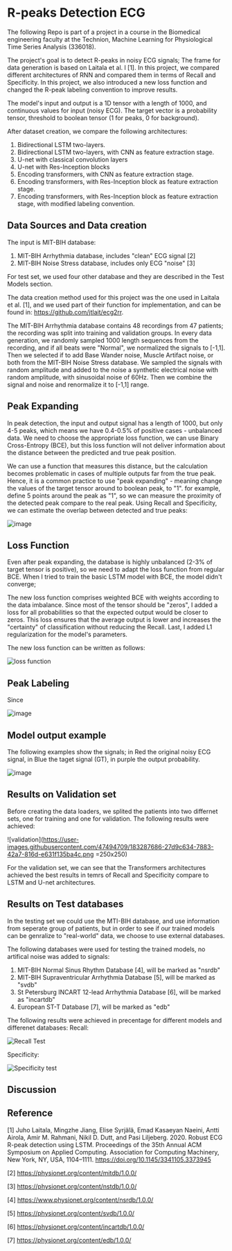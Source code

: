 # R-peaks Detection ECG

The following Repo is part of a project in a course in the Biomedical engineering faculty at the Technion, Machine Learning for Physiological Time Series Analysis (336018).

The project's goal is to detect R-peaks in noisy ECG signals; The frame for data generation is based on Laitala et al. l [1]. In this project, we compared different architectures of RNN and compared them in terms of Recall and Specificity. In this project, we also introduced a new loss function and changed the R-peak labeling convention to improve results. 

The model's input and output is a 1D tensor with a length of 1000, and continuous values for input (noisy ECG). The target vector is a probability tensor, threshold to boolean tensor (1 for peaks, 0 for background).

After dataset creation, we compare the following architectures:
 1. Bidirectional LSTM two-layers. 
 2. Bidirectional LSTM two-layers, with CNN as feature extraction stage.
 3. U-net with classical convolution layers
 4. U-net with Res-Inception blocks
 5. Encoding transformers, with CNN as feature extraction stage.
 6. Encoding transformers, with Res-Inception block as feature extraction stage.
 7. Encoding transformers, with Res-Inception block as feature extraction stage, with modified labeling convention.


## Data Sources and Data creation
The input is MIT-BIH database: 
1. MIT-BIH Arrhythmia database, includes "clean" ECG signal [2]
2. MIT-BIH Noise Stress database, includes only ECG "noise" [3]

For test set, we used four other database and they are described in the Test Models section.


The data creation method used for this project was the one used in Laitala et al. [1], and we used part of their function for implementation, and can be found in:
https://github.com/jtlait/ecg2rr.

The MIT-BIH Arrhythmia database contains 48 recordings from 47 patients; the recording was split into training and validation groups. In every data generation, we randomly sampled 1000 length sequences from the recording, and if all beats were "Normal", we normalized the signals to [-1,1]. Then we selected if to add Base Wander noise, Muscle Artifact noise, or both from the MIT-BIH Noise Stress database. We sampled the signals with random amplitude and added to the noise a synthetic electrical noise with random amplitude, with sinusoidal noise of 60Hz. Then we combine the signal and noise and renormalize it to [-1,1] range.

## Peak Expanding
In peak detection, the input and output signal has a length of 1000, but only 4-5 peaks, which means we have 0.4-0.5% of positive cases - unbalanced data.
We need to choose the appropriate loss function, we can use Binary Cross-Entropy (BCE), but this loss function will not deliver information about the distance between the predicted and true peak position. 

We can use a function that measures this distance, but the calculation becomes problematic in cases of multiple outputs far from the true peak. Hence, it is a common practice to use "peak expanding" - meaning change the values of the target tensor around to boolean peak, to "1". for example, define 5 points around the peak as "1", so we can measure the proximity of the detected peak compare to the real peak. Using Recall and Specificity, we can estimate the overlap between detected and true peaks:

![image](https://user-images.githubusercontent.com/47494709/178142049-2329a558-287d-4595-8ab0-da3ded5fc859.png)


## Loss Function
Even after peak expanding, the database is highly unbalanced (2-3% of target tensor is positive), so we need to adapt the loss function from regular BCE. When I tried to train the basic LSTM model with BCE, the model didn't converge; 

The new loss function comprises weighted BCE with weights according to the data imbalance. Since most of the tensor should be "zeros", I added a loss for all probabilities so that the expected output would be closer to zeros. This loss ensures that the average output is lower and increases the "certainty" of classification without reducing the Recall. Last, I added L1 regularization for the model's parameters.

The new loss function can be written as follows:

![loss function](https://user-images.githubusercontent.com/47494709/183284535-8da2ad58-06d2-4c0d-9213-48f6f2e9a504.png)



## Peak Labeling
Since

![image](https://user-images.githubusercontent.com/47494709/178142739-8b98f5d8-9b71-45d7-bf68-a5cc8117d7c9.png)



## Model output example
The following examples show the signals; in Red the original noisy ECG signal, in Blue the taget signal (GT), in purple the output probability. 

![image](https://user-images.githubusercontent.com/47494709/177945079-e2679d1d-6b59-4ad5-ae1b-d2c1001c3f16.png)

## Results on Validation set
Before creating the data loaders, we splited the patients into two differnet sets, one for training and one for validation. The following results were achieved:

![validation](https://user-images.githubusercontent.com/47494709/183287686-27d9c634-7883-42a7-816d-e631f135ba4c.png =250x250)

For the validation set, we can see that the Transformers architectures achieved the best results in temrs of Recall and Specificity compare to LSTM and U-net architectures. 

## Results on Test databases
In the testing set we could use the MTI-BIH database, and use information from seperate group of patients, but in order to see if our trained models can be genralize to "real-world" data, we choose to use external databases. 

The following databases were used for testing the trained models, no artifical noise was added to signals:
1. MIT-BIH Normal Sinus Rhythm Database [4], will be marked as "nsrdb"
2. MIT-BIH Supraventricular Arrhythmia Database [5], will be marked as "svdb"
3. St Petersburg INCART 12-lead Arrhythmia Database [6], will be marked as "incartdb"
4. European ST-T Database [7], will be marked as "edb"

The following results were achieved in precentage for different models and differenet databases:
Recall:

![Recall Test](https://user-images.githubusercontent.com/47494709/183284376-67af6f55-6aeb-447b-98b9-91f849a1cf36.png)

Specificity:

![Specificity test](https://user-images.githubusercontent.com/47494709/183284389-8eb584b4-08fa-4abd-8236-4a069a968e8a.png)

## Discussion


## Reference

[1] Juho Laitala, Mingzhe Jiang, Elise Syrjälä, Emad Kasaeyan Naeini, Antti Airola, Amir M. Rahmani, Nikil D. Dutt, and Pasi Liljeberg. 2020. Robust ECG R-peak detection using LSTM. Proceedings of the 35th Annual ACM Symposium on Applied Computing. Association for Computing Machinery, New York, NY, USA, 1104–1111. https://doi.org/10.1145/3341105.3373945

[2] https://physionet.org/content/mitdb/1.0.0/

[3] https://physionet.org/content/nstdb/1.0.0/

[4] https://www.physionet.org/content/nsrdb/1.0.0/

[5] https://physionet.org/content/svdb/1.0.0/

[6] https://physionet.org/content/incartdb/1.0.0/

[7] https://physionet.org/content/edb/1.0.0/

